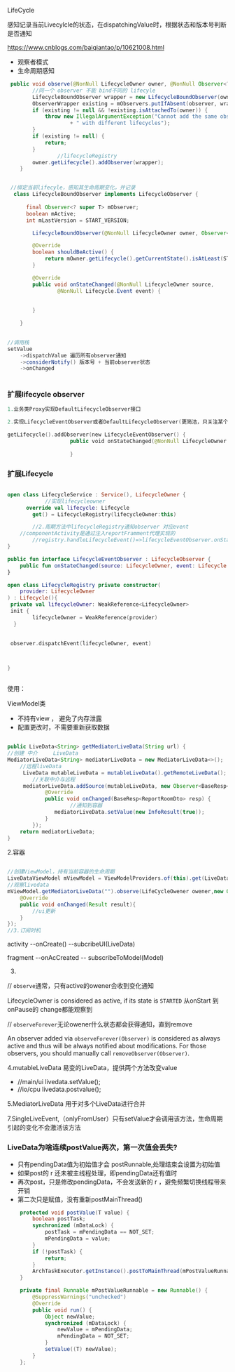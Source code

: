 LifeCycle

感知记录当前Livecylcle的状态，在dispatchingValue时，根据状态和版本号判断是否通知

https://www.cnblogs.com/baiqiantao/p/10621008.html


- 观察者模式
- 生命周期感知

```java
 public void observe(@NonNull LifecycleOwner owner, @NonNull Observer<? super T> observer) {
		//同一个 observer 不能 bind不同的 lifecyle 
        LifecycleBoundObserver wrapper = new LifecycleBoundObserver(owner, observer);
        ObserverWrapper existing = mObservers.putIfAbsent(observer, wrapper);
        if (existing != null && !existing.isAttachedTo(owner)) {
            throw new IllegalArgumentException("Cannot add the same observer"
                    + " with different lifecycles");
        }
        if (existing != null) {
            return;
        }
				//lifecycleRegistry
        owner.getLifecycle().addObserver(wrapper);
    }


 //绑定当前lifecyle，感知其生命周期变化，并记录
  class LifecycleBoundObserver implements LifecycleObserver {
	
      final Observer<? super T> mObserver;
      boolean mActive;
      int mLastVersion = START_VERSION;

        LifecycleBoundObserver(@NonNull LifecycleOwner owner, Observer<? super T> observer)

        @Override
        boolean shouldBeActive() {
            return mOwner.getLifecycle().getCurrentState().isAtLeast(STARTED);
        }

        @Override
        public void onStateChanged(@NonNull LifecycleOwner source,
                @NonNull Lifecycle.Event event) {
				
      				
        }

    }

 
//调用栈
setValue
    ->dispatchValue 遍历所有observer通知
    ->considerNotify() 版本号 + 当前observer状态
    ->onChanged
    

```

### 扩展lifecycle observer

```kotlin
1.业务类Proxy实现DefaultLifecycleObserver接口

2.实现LifecycleEventObserver或者DefaultLifecycleObserver(更简洁，只关注某个state即可)

getLifecycle().addObserver(new LifecycleEventObserver() {
                    public void onStateChanged(@NonNull LifecycleOwner source, @NonNull Lifecycle.Event event) {
                      
                    }

```

### 扩展Lifecycle

```kotlin

open class LifecycleService : Service(), LifecycleOwner { 
			//实现lifecycleowner
      override val lifecycle: Lifecycle
        get() = LifecycleRegistry(lifecycleOwner:this)

		//2.周期方法中lifecycleRegistry通知observer 对应event 
  	//componentActivity是通过注入reportFramment代理实现的
		//registry.handleLifecycleEvent()=>lifecycleEventObserver.onStateChanged()
}

public fun interface LifecycleEventObserver : LifecycleObserver {
    public fun onStateChanged(source: LifecycleOwner, event: Lifecycle.Event)
}

open class LifecycleRegistry private constructor(
    provider: LifecycleOwner
) : Lifecycle(){
 private val lifecycleOwner: WeakReference<LifecycleOwner>
 init {
        lifecycleOwner = WeakReference(provider)
  }

	
 observer.dispatchEvent(lifecycleOwner, event)



}



```





使用：

ViewModel类

- 不持有view ，  避免了内存泄露
- 配置更改时，不需要重新获取数据

```java

public LiveData<String> getMediatorLiveData(String url) {
//创建 中介     LiveData
MediatorLiveData<String> mediatorLiveData = new MediatorLiveData<>();
	//远程liveData
	 LiveData mutableLiveData = mutableLiveData().getRemoteLiveData();
		//关联中介与远程
	 mediatorLiveData.addSource(mutableLiveData, new Observer<BaseResp<String>>() {
            @Override
            public void onChanged(BaseResp<ReportRoomDto> resp) {
					//通知到容器
               mediatorLiveData.setValue(new InfoResult(true));
            }
        });	  	
	return mediatorLiveData;
}
```



2.容器

```java

//创建ViewModel，持有当前容器的生命周期
LiveDataViewModel mViewModel = ViewModelProviders.of(this).get(LiveDataViewModel.class);
//观察livedata
mViewModel.getMediatorLiveData("").observe(LifeCycleOwener owener,new Observer<Result>(){
    @Override
    public void onChanged(Result result){
        //ui更新
    }   
});
//3.订阅时机
```

activity --onCreate() --subcribeUI(LiveData)

fragment --onAcCreated -- subscribeToModel(Model)

3.
// `observe`通常，只有active的owener会收到变化通知

 LifecycleOwner is considered as active, if its state is `STARTED`     从onStart 到 onPause的 change都能观察到



// `observeForever`无论owener什么状态都会获得通知，直到remove

An observer added via `observeForever(Observer)` is considered as always active and thus will be always notified about modifications. For those observers, you should manually call `removeObserver(Observer)`.

4.mutableLiveData 易变的LiveData，提供两个方法改变value

- //main/ui   livedata.setValue();
- //io/cpu    livedata.postvalue();

5.MediatorLiveData 用于对多个LiveData进行合并

7.SingleLiveEvent,（onlyFromUser）只有setValue才会调用该方法，生命周期引起的变化不会激活该方法



### LiveData为啥连续postValue两次，第一次值会丢失?

- 只有pendingData值为初始值才会 postRunnable,处理结束会设置为初始值
- 如果post的 r 还未被主线程处理，即pendingData还有值时
- 再次post，只是修改pendingData，不会发送新的 r ，避免频繁切换线程带来开销
- 第二次只是赋值，没有重新postMainThread()

```java
    protected void postValue(T value) {
        boolean postTask;
        synchronized (mDataLock) {
            postTask = mPendingData == NOT_SET;
            mPendingData = value;
        }
        if (!postTask) {
            return;
        }
        ArchTaskExecutor.getInstance().postToMainThread(mPostValueRunnable);
    }

```



```java
    private final Runnable mPostValueRunnable = new Runnable() {
        @SuppressWarnings("unchecked")
        @Override
        public void run() {
            Object newValue;
            synchronized (mDataLock) {
                newValue = mPendingData;
                mPendingData = NOT_SET;
            }
            setValue((T) newValue);
        }
    };
```

